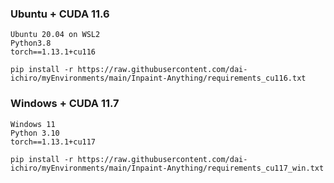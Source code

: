 
### Ubuntu + CUDA 11.6 

~~~
Ubuntu 20.04 on WSL2
Python3.8
torch==1.13.1+cu116
~~~

~~~
pip install -r https://raw.githubusercontent.com/dai-ichiro/myEnvironments/main/Inpaint-Anything/requirements_cu116.txt
~~~

### Windows + CUDA 11.7

~~~
Windows 11
Python 3.10
torch==1.13.1+cu117
~~~

~~~
pip install -r https://raw.githubusercontent.com/dai-ichiro/myEnvironments/main/Inpaint-Anything/requirements_cu117_win.txt
~~~
